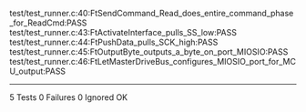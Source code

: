 test/test_runner.c:40:FtSendCommand_Read_does_entire_command_phase_for_ReadCmd:PASS
test/test_runner.c:43:FtActivateInterface_pulls_SS_low:PASS
test/test_runner.c:44:FtPushData_pulls_SCK_high:PASS
test/test_runner.c:45:FtOutputByte_outputs_a_byte_on_port_MIOSIO:PASS
test/test_runner.c:46:FtLetMasterDriveBus_configures_MIOSIO_port_for_MCU_output:PASS

-----------------------
5 Tests 0 Failures 0 Ignored 
OK

